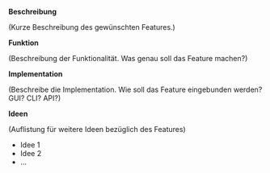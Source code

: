 **Beschreibung**

(Kurze Beschreibung des gewünschten Features.)

**Funktion**

(Beschreibung der Funktionalität. Was genau soll das Feature machen?)

**Implementation**

(Beschreibe die Implementation. Wie soll das Feature eingebunden werden? GUI? CLI? API?)

**Ideen**

(Auflistung für weitere Ideen bezüglich des Features)

- Idee 1
- Idee 2
- ...